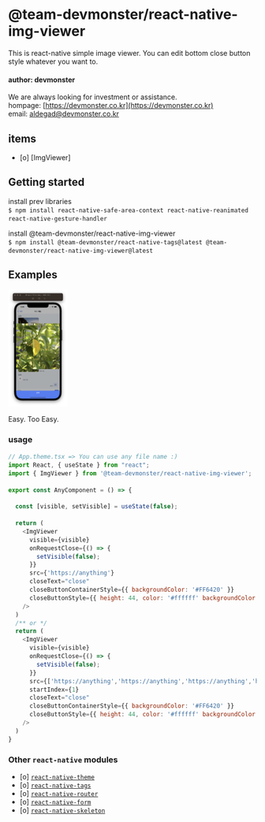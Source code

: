 # @team-devmonster/react-native-img-viewer

This is react-native simple image viewer. You can edit bottom close button style whatever you want to.
#### author: devmonster 

We are always looking for investment or assistance.<br>
hompage: [https://devmonster.co.kr](https://devmonster.co.kr)<br>
email: [aldegad@devmonster.co.kr](mailto:aldegad@devmonster.co.kr)

## items
- [o] [ImgViewer]

## Getting started
install prev libraries<br>
`$ npm install react-native-safe-area-context react-native-reanimated react-native-gesture-handler`<br>

install @team-devmonster/react-native-img-viewer<br>
`$ npm install @team-devmonster/react-native-tags@latest @team-devmonster/react-native-img-viewer@latest`


## Examples

<img src="https://github.com/team-devmonster/react-native-modules/blob/master/local_modules/imgViewer/screenshots/imgViewer01.png" width="120">

Easy. Too Easy.

### usage

```javascript
// App.theme.tsx => You can use any file name :)
import React, { useState } from "react";
import { ImgViewer } from '@team-devmonster/react-native-img-viewer';

export const AnyComponent = () => {

  const [visible, setVisible] = useState(false);
  
  return (
    <ImgViewer
      visible={visible}
      onRequestClose={() => {
        setVisible(false);
      }}
      src={'https://anything'}
      closeText="close"
      closeButtonContainerStyle={{ backgroundColor: '#FF6420' }}
      closeButtonStyle={{ height: 44, color: '#ffffff' backgroundColor: '#FF6420' }}
    />
  )
  /** or */
  return (
    <ImgViewer
      visible={visible}
      onRequestClose={() => {
        setVisible(false);
      }}
      src={['https://anything','https://anything','https://anything','https://anything']}
      startIndex={1}
      closeText="close"
      closeButtonContainerStyle={{ backgroundColor: '#FF6420' }}
      closeButtonStyle={{ height: 44, color: '#ffffff' backgroundColor: '#FF6420' }}
    />
  )
}
```

### Other `react-native` modules

- [o] [`react-native-theme`](https://www.npmjs.com/package/@team-devmonster/react-native-theme)
- [o] [`react-native-tags`](https://www.npmjs.com/package/@team-devmonster/react-native-tags)
- [o] [`react-native-router`](https://www.npmjs.com/package/@team-devmonster/react-native-router)
- [o] [`react-native-form`](https://www.npmjs.com/package/@team-devmonster/react-native-form)
- [o] [`react-native-skeleton`](https://www.npmjs.com/package/@team-devmonster/react-native-skeleton)